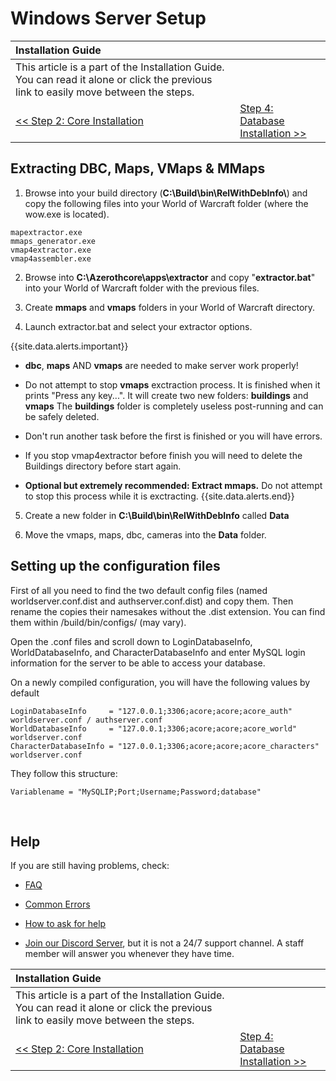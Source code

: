 # Windows Server Setup

| Installation Guide | |
| :- | :- |
| This article is a part of the Installation Guide. You can read it alone or click the previous link to easily move between the steps. |
| [<< Step 2: Core Installation](core-installation) | [Step 4: Database Installation >>](database-installation) |

## Extracting DBC, Maps, VMaps & MMaps

1. Browse into your build directory (**C:\Build\bin\RelWithDebInfo\\**) and copy the following files into your World of Warcraft folder (where the wow.exe is located).
```
mapextractor.exe
mmaps_generator.exe
vmap4extractor.exe
vmap4assembler.exe
```

2. Browse into **C:\Azerothcore\apps\extractor** and copy "**extractor.bat**" into your World of Warcraft folder with the previous files.

3. Create **mmaps** and **vmaps** folders in your World of Warcraft directory.

4. Launch extractor.bat and select your extractor options.

{{site.data.alerts.important}}
</br>

   - <b>dbc</b>, <b>maps</b> AND <b>vmaps</b> are needed to make server work properly!

   - Do not attempt to stop <b>vmaps</b> exctraction process. It is finished when it prints "Press any key...". It will create two new folders: <b>buildings</b> and <b>vmaps</b> The <b>buildings</b> folder is completely useless post-running and can be safely deleted.
    
   - Don't run another task before the first is finished or you will have errors.

   - If you stop vmap4extractor before finish you will need to delete the Buildings directory before start again.

   - <b>Optional but extremely recommended: Extract mmaps.</b> Do not attempt to stop this process while it is exctracting.
{{site.data.alerts.end}}

5. Create a new folder in <b>C:\Build\bin\RelWithDebInfo</b> called <b>Data</b>

6. Move the vmaps, maps, dbc, cameras into the <b>Data</b> folder.

## Setting up the configuration files

First of all you need to find the two default config files (named worldserver.conf.dist and authserver.conf.dist) and copy them. Then rename the copies their namesakes without the .dist extension. You can find them within /build/bin/configs/ (may vary).

Open the .conf files and scroll down to LoginDatabaseInfo, WorldDatabaseInfo, and CharacterDatabaseInfo and enter MySQL login information for the server to be able to access your database.

On a newly compiled configuration, you will have the following values by default
```
LoginDatabaseInfo     = "127.0.0.1;3306;acore;acore;acore_auth" worldserver.conf / authserver.conf
WorldDatabaseInfo     = "127.0.0.1;3306;acore;acore;acore_world" worldserver.conf
CharacterDatabaseInfo = "127.0.0.1;3306;acore;acore;acore_characters" worldserver.conf
```

They follow this structure:

```
Variablename = "MySQLIP;Port;Username;Password;database"  
``` 


<br>

## Help

If you are still having problems, check:

* [FAQ](faq)

* [Common Errors](common-errors)

* [How to ask for help](how-to-ask-for-help)

* [Join our Discord Server](https://discord.gg/gkt4y2x), but it is not a 24/7 support channel. A staff member will answer you whenever they have time.

| Installation Guide | |
| :- | :- |
| This article is a part of the Installation Guide. You can read it alone or click the previous link to easily move between the steps. |
| [<< Step 2: Core Installation](core-installation) | [Step 4: Database Installation >>](database-installation) |
